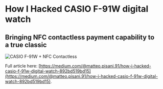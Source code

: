 # How I Hacked CASIO F-91W digital watch

## Bringing NFC contactless payment capability to a true classic

![CASIO F-91W + NFC Contactless](casio-f91-w-contacless-nfc.jpg "CASIO F-91W + NFC Contactless")

Full article here: [https://medium.com/@matteo.pisani.91/how-i-hacked-casio-f-91w-digital-watch-892bd519bd15](https://medium.com/@matteo.pisani.91/how-i-hacked-casio-f-91w-digital-watch-892bd519bd15).
